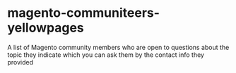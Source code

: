 # magento-communiteers-yellowpages
A list of Magento community members who are open to questions about the topic they indicate which you can ask them by the contact info they provided

